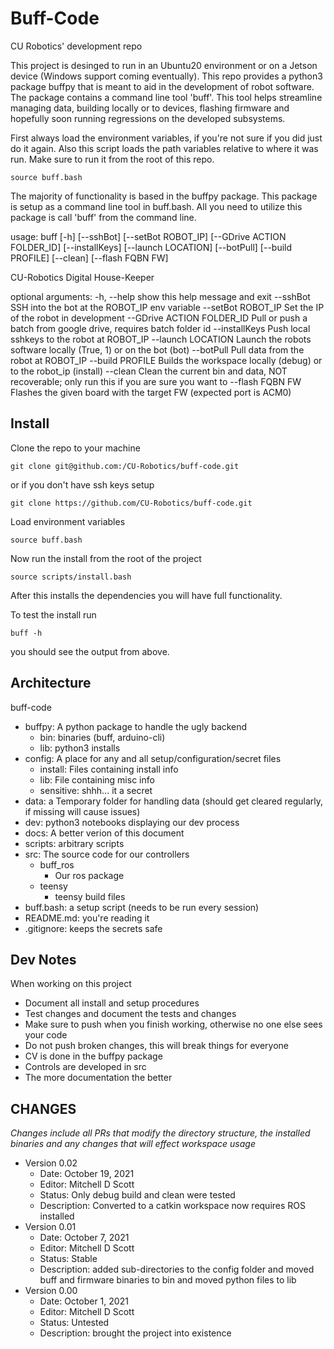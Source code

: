 # Buff-Code
CU Robotics' development repo

This project is desinged to run in an Ubuntu20 environment or on a Jetson device (Windows support coming eventually). This repo provides a python3 package buffpy that is meant to aid in the development of robot software. The package contains a command line tool 'buff'. This tool helps streamline managing data, building locally or to devices, flashing firmware and hopefully soon running regressions on the developed subsystems.

First always load the environment variables, if you're not sure if you did just do it again. Also this script loads the path variables relative to where it was run. Make sure to run it from the root of this repo.

	source buff.bash
	
The majority of functionality is based in the buffpy package. This package is setup as a command line tool in buff.bash. All you need to utilize this package is call 'buff' from the command line.

  usage: buff [-h] [--sshBot] [--setBot ROBOT_IP] [--GDrive ACTION FOLDER_ID] [--installKeys] [--launch LOCATION]
                                                [--botPull] [--build PROFILE] [--clean] [--flash FQBN FW]

  CU-Robotics Digital House-Keeper

  optional arguments:
    -h, --help            show this help message and exit
    --sshBot              SSH into the bot at the ROBOT_IP env variable
    --setBot ROBOT_IP     Set the IP of the robot in development
    --GDrive ACTION FOLDER_ID
                          Pull or push a batch from google drive, requires batch folder id
    --installKeys         Push local sshkeys to the robot at ROBOT_IP
    --launch LOCATION     Launch the robots software locally (True, 1) or on the bot (bot)
    --botPull             Pull data from the robot at ROBOT_IP
    --build PROFILE       Builds the workspace locally (debug) or to the robot_ip (install)
    --clean               Clean the current bin and data, NOT recoverable; only run this if you are sure you want to
    --flash FQBN FW       Flashes the given board with the target FW (expected port is ACM0)

## Install

Clone the repo to your machine

	git clone git@github.com:/CU-Robotics/buff-code.git

or if you don't have ssh keys setup

	git clone https://github.com/CU-Robotics/buff-code.git

Load environment variables

	source buff.bash

Now run the install from the root of the project

	source scripts/install.bash 

After this installs the dependencies you will have full functionality.

To test the install run

	buff -h

you should see the output from above.

## Architecture
buff-code
  - buffpy: A python package to handle the ugly backend
    - bin: binaries (buff, arduino-cli)
    - lib: python3 installs
  - config: A place for any and all setup/configuration/secret files
    - install: Files containing install info
    - lib: File containing misc info
    - sensitive: shhh... it a secret
  - data: a Temporary folder for handling data (should get cleared regularly, if missing will cause issues)
  - dev: python3 notebooks displaying our dev process
  - docs: A better verion of this document
  - scripts: arbitrary scripts
  - src: The source code for our controllers
    - buff_ros
      - Our ros package
    - teensy
      - teensy build files
  - buff.bash: a setup script (needs to be run every session)
  - README.md: you're reading it
  - .gitignore: keeps the secrets safe

## Dev Notes

When working on this project
  - Document all install and setup procedures
  - Test changes and document the tests and changes
  - Make sure to push when you finish working, otherwise no one else sees your code
  - Do not push broken changes, this will break things for everyone
  - CV is done in the buffpy package
  - Controls are developed in src
  - The more documentation the better 

## CHANGES
*Changes include all PRs that modify the directory structure, the installed binaries and any changes that will effect workspace usage*
 - Version 0.02
   - Date: October 19, 2021
   - Editor: Mitchell D Scott
   - Status: Only debug build and clean were tested
   - Description: Converted to a catkin workspace now requires ROS installed
 - Version 0.01
   - Date: October 7, 2021
   - Editor: Mitchell D Scott
   - Status: Stable
   - Description: added sub-directories to the config folder and moved buff and firmware binaries to bin and moved python files to lib
 - Version 0.00
   - Date: October 1, 2021
   - Editor: Mitchell D Scott
   - Status: Untested
   - Description: brought the project into existence

